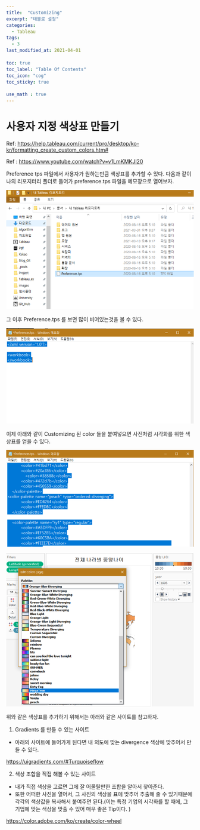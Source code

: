 ```yaml
---
title:  "Customizing"
excerpt: "태블로 설정"
categories:
  - Tableau
tags:
  - 3
last_modified_at: 2021-04-01

toc: true
toc_label: "Table Of Contents"
toc_icon: "cog"
toc_sticky: true

use_math : true
---
```




# 사용자 지정 색상표 만들기

Ref: <https://help.tableau.com/current/pro/desktop/ko-kr/formatting_create_custom_colors.htm#><br>

Ref : <https://www.youtube.com/watch?v=v1LmKMKJl20>

Preference tps 파일에서 사용자가 원하는만큼 색상표를 추가할 수 있다. 다음과 같이 나의 리포지터리 폴더로 들어가 preference.tps 파일을 메모장으로 열어보자.

![png](/assets/images/Tab_Vis/2_9.PNG)

그 이후 Preference.tps 를 보면 많이 비어있는것을 볼 수 있다. 

![png](/assets/images/Tab_Vis/2_10.PNG)

이제 아래와 같이 Customizing 된 color 들을 붙여넣으면 사진처럼 시각화를 위한 색상표를 얻을 수 있다.

![png](/assets/images/Tab_Vis/2_11.PNG)

![png](/assets/images/Tab_Vis/2_16.PNG)



위와 같은 색상표를 추가하기 위해서는 아래와 같은 사이트를 참고하자.

1. Gradients 를 만들 수 있는 사이트

- 아래의 사이트에 들어가게 된다면 내 의도에 맞는 divergence 색상에 맞추어서 만들 수 있다.

<https://uigradients.com/#Turquoiseflow>

2. 색상 조합을 직접 해볼 수 있는 사이트

- 내가 직접 색상을 고르면 그에 잘 어울릴만한 조합을 알아서 찾아준다.
- 또한 어떠한 사진을 열어서, 그 사진의 색상을 표에 맞추어 추출해 줄 수 있기때문에 각각의 색상값을 복사해서 붙여주면 된다.(이는 특정 기업의 시각화를 할 때에, 그 기업에 맞는 색상을 맞출 수 있어 매우 좋은 Tip이다. )

<https://color.adobe.com/ko/create/color-wheel>

